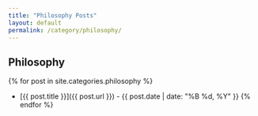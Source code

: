 ```yaml
---
title: "Philosophy Posts"
layout: default
permalink: /category/philosophy/
---
```


## Philosophy  

{% for post in site.categories.philosophy %}
- [{{ post.title }}]({{ post.url }}) - {{ post.date | date: "%B %d, %Y" }}
{% endfor %}
